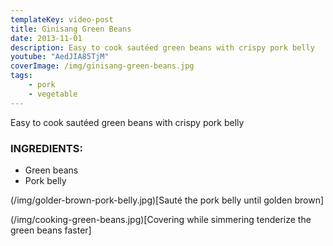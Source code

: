 ```yaml
---
templateKey: video-post
title: Ginisang Green Beans
date: 2013-11-01
description: Easy to cook sautéed green beans with crispy pork belly
youtube: "AedJIA85TjM"
coverImage: /img/ginisang-green-beans.jpg
tags:
    - pork
    - vegetable
---
```


Easy to cook sautéed green beans with crispy pork belly

### INGREDIENTS:
* Green beans
* Pork belly

(/img/golder-brown-pork-belly.jpg)[Sauté the pork belly until golden brown]

(/img/cooking-green-beans.jpg)[Covering while simmering tenderize the green beans faster]